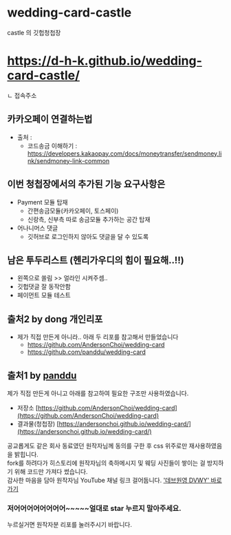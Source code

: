 # wedding-card-castle

castle 의 깃헙청첩장

# https://d-h-k.github.io/wedding-card-castle/

ㄴ 접속주소

## 카카오페이 연결하는법

- 출처 :
  - 코드송금 이해하기 : https://developers.kakaopay.com/docs/moneytransfer/sendmoney.link/sendmoney-link-common

## 이번 청첩장에서의 추가된 기능 요구사항은

- Payment 모듈 탑재
  - 간편송금모듈(카카오페이, 토스페이)
  - 신랑측, 신부측 따로 송금모듈 추가하는 공간 탑재
- 어나니머스 댓글
  - 깃허브로 로그인하지 않아도 댓글을 달 수 있도록

## 남은 투두리스트 (헨리가우디의 힘이 필요해..!!)

- 왼쪽으로 쏠림 >> 얼라인 시켜주셈..
- 깃헙댓글 잘 동작안함
- 페이먼트 모듈 테스트

## 출처2 by dong 개인리포

- 제가 직접 만든게 아니라.. 아래 두 리포를 참고해서 만들었습니다
  - https://github.com/AndersonChoi/wedding-card
  - https://github.com/panddu/wedding-card

## 출처1 by [panddu](https://github.com/panddu/wedding-card/)

제가 직접 만든게 아니고 아래를 참고하여 필요한 구조만 사용하였습니다.

- 저장소 [https://github.com/AndersonChoi/wedding-card](https://github.com/AndersonChoi/wedding-card)
- 결과물(청첩장) [https://andersonchoi.github.io/wedding-card/](https://andersonchoi.github.io/wedding-card/)

공교롭게도 같은 회사 동료였던 원작자님께 동의를 구한 후 css 위주로만 재사용하였음을 밝힙니다.<br>
fork를 하려다가 히스토리에 원작자님의 축하메시지 및 웨딩 사진들이 쌓이는 걸 방지하기 위해 코드만 가져다 썼습니다.<br>
감사한 마음을 담아 원작자님 YouTube 채널 링크 걸어둡니다. <a href="https://www.youtube.com/c/%EB%8D%B0%EB%B8%8C%EC%9B%90%EC%98%81DevWonYoung">'데브원영 DVWY' 바로가기</a>
<br>

### 저어어어어어어어어~~~~~얼대로 star 누르지 말아주세요.

누르실거면 원작자분 리포를 눌러주시기 바랍니다.
